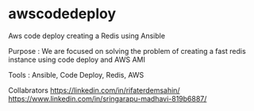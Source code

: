 # awscodedeploy
Aws code deploy creating a Redis using Ansible

Purpose  : We are focused on solving the problem of creating a fast redis instance using code deploy and AWS AMI

Tools : Ansible, Code Deploy, Redis, AWS


Collabrators
https://linkedin.com/in/rifaterdemsahin/
https://www.linkedin.com/in/sringarapu-madhavi-819b6887/
